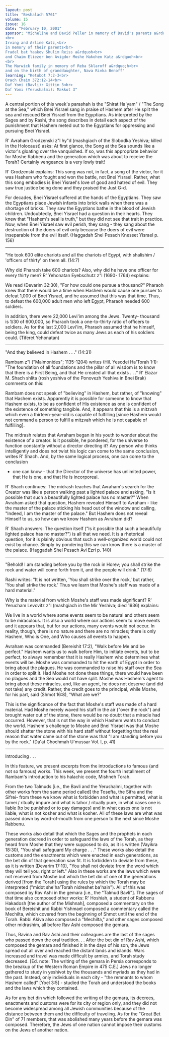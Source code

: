 ```yaml
---
layout: post
title: "Beshalach 5761"
volume: 15
issue: 16
date: "February 10, 2001"
sponsor: "Micheline and David Peller in memory of David's parents a&rdquo;h<br>
<br>
Irving and Arline Katz,<br>
in memory of their parents<br>
Fradel bat Yaakov Shulim Reiss a&rdquoh<br>
and Chaim Eliezer ben Avigdor Moshe Hakohen Katz a&rdquoh<br>
<br>
The Marwick family in memory of Reba Sklaroff a&rdquo;h<br>
and on the birth of granddaughter, Nava Rivka Benoff"
learning: "Ketubot 7:2-3<br>
Orach Chaim 372:12-14<br>
Daf Yomi (Bavli): Gittin 3<br>
Daf Yomi (Yerushalmi): Makkot 3"
---
```


A central portion of this week's parashah is the "Shirat
Ha'yam" / "The Song at the Sea," which Bnei Yisrael sang in
praise of Hashem after He split the sea and rescued Bnei Yisrael
from the Egyptians.  As interpreted by the Sages and by Rashi,
the song describes in detail each aspect of the punishment that
Hashem meted out to the Egyptians for oppressing and pursuing
Bnei Yisrael.

R' Avraham Grodzenski z"l hy"d (mashgiach of the Slobodka
Yeshiva; killed in the Holocaust) asks: At first glance, the Song
at the Sea sounds like a victor's gloating over the vanquished.
If so, was this appropriate behavior for Moshe Rabbenu and the
generation which was about to receive the Torah?  Certainly
vengeance is a very lowly trait!

R' Grodzenski explains: This song was not, in fact, a song of
the victor, for it was Hashem who fought and won the battle, not
Bnei Yisrael.  Rather, what this song embodies is Bnei Yisrael's
love of good and hatred of evil.  They saw true justice being
done and they praised the Just G-d.

For decades, Bnei Yisrael suffered at the hands of the
Egyptians.  They saw the Egyptians place Jewish infants into
brick walls when there was a shortage of bricks.  They saw the
Egyptians bathe in the blood of Jewish children.  Undoubtedly,
Bnei Yisrael had a question in their hearts.  They knew that
"Hashem's seal is truth," but they did not see that trait in
practice.  Now, when Bnei Yisrael saw evil perish, they sang -
they sang about the destruction of the doers of evil only because
the doers of evil were inseparable from the evil itself.
(Haggadah Shel Pesach Knesset Yisrael p. 156)

********

"He took 600 elite chariots and all the chariots of Egypt,
with shalishim / 'officers of thirty' on them all.  (14:7)

Why did Pharaoh take 600 chariots?  Also, why did he have one
officer for every thirty men?  R' Yehonatan Eyebschutz z"l (1690-
1764) explains:

We read (Devarim 32:30), "For how could one pursue a thousand?"
Pharaoh knew that there would be a time when Hashem would cause
one pursuer to defeat 1,000 of Bnei Yisrael, and he assumed that
this was that time.  Thus, to defeat the 600,000 adult men who
left Egypt, Pharaoh needed 600 soldiers.

In addition, there were 22,000 Levi'im among the Jews.  Twenty-
thousand is 1/30 of 600,000, so Pharaoh took a one-to-thirty
ratio of officers to soldiers.  As for the last 2,000 Levi'im,
Pharaoh assumed that he himself, being the king, could defeat
twice as many Jews as each of his soldiers could.
(Tiferet Yehonatan)

********

"And they believed in Hashem . . ."  (14:31)

Rambam z"l ("Maimonides"; 1135-1204) writes (Hil. Yesodei
Ha'Torah 1:1): "The foundation of all foundations and the pillar
of all wisdom is to know that there is a First Being, and that He
created all that exists . . ."  R' Elazar M. Shach shlita (rosh
yeshiva of the Ponovezh Yeshiva in Bnei Brak)  comments on this:

Rambam does not speak of "believing" in Hashem, but rather, of
"knowing" that Hashem exists.  Apparently it is possible for
someone to know that Hashem exists, to be as confident of His
existence as one is confident of the existence of something
tangible.  And, it appears that this is a mitzvah which even a
thirteen-year-old is capable of fulfilling [since Hashem would
not command a person to fulfill a mitzvah which he is not capable
of fulfilling].

The midrash relates that Avraham began in his youth to wonder
about the existence of a creator.  Is it possible, he pondered,
for the universe to function constantly without a director
directing it?  Any person who thinks intelligently and does not
twist his logic can come to the same conclusion, writes R' Shach.
And, by the same logical process, one can come to the conclusion
- one can know - that the Director of the universe has unlimited
power, that He is one, and that He is incorporeal.

R' Shach continues: The midrash teaches that Avraham's search
for the Creator was like a person walking past a lighted palace
and asking, "Is it possible that such a beautifully lighted
palace has no master?"  When Avraham asked that question, Hashem
revealed Himself to Avraham - like the master of the palace
sticking his head out of the window and calling, "Indeed, I am
the master of the palace."  But Hashem does not reveal Himself to
us, so how can we know Hashem as Avraham did?

R' Shach answers: The question itself ("Is it possible that
such a beautifully lighted palace has no master?") is all that we
need.  It is a rhetorical question, for it is plainly obvious
that such a well-organized world could not exist by chance.
Simply by pondering this we can know there is a master of the
palace.
(Haggadah Shel Pesach Avi Ezri p. 140)

********

"Behold!  I am standing before you by the rock in Horev; you
shall strike the rock and water will come forth from it, and
the people will drink."  (17:6)

Rashi writes: "It is not written, 'You shall strike over the
rock,' but rather, 'You shall strike the rock.'  Thus we learn
that Moshe's staff was made of a hard material."

Why is the material from which Moshe's staff was made
significant?  R' Yerucham Levovitz z"l (mashgiach in the Mir
Yeshiva; died 1936) explains:

We live in a world where some events seem to be natural and
others seem to be miraculous.  It is also a world where our
actions seem to move events and it appears that, but for our
actions, many events would not occur.  In reality, though, there
is no nature and there are no miracles; there is only Hashem, Who
is One, and Who causes all events to happen.

Avraham was commanded (Bereishit 17:2), "Walk before Me and be
perfect."  Hashem wants us to walk before Him, to initiate
events, but to be perfect, to always remember that it is really
Hashem who determines what events will be.  Moshe was commanded
to hit the earth of Egypt in order to bring about the plagues.
He was commanded to raise his staff over the Sea in order to
split it.  Had Moshe not done these things, there would have been
no plagues and the Sea would not have split.  Moshe was Hashem's
agent to bring about these miracles, and, like an agent, he does
not deserve (and did not take) any credit.  Rather, the credit
goes to the principal, while Moshe, for his part, said (Shmot
16:8), "What are we?"

This is the significance of the fact that Moshe's staff was
made of a hard material.  Had Moshe merely waved his staff in the
air ("over the rock") and brought water out of the stone, there
would be no doubt that a miracle had occurred.  However, that is
not the way in which Hashem wants to conduct the world.  Hashem's
challenge to Moshe and Bnei Yisrael was that Moshe should shatter
the stone with his hard staff without forgetting that the real
reason that water came out of the stone was that "I am standing
before you by the rock."
(Da'at Chochmah U'mussar Vol. I, p. 41)

********

Introducing . . .

In this feature, we present excerpts from the introductions
to famous (and not so famous) works.  This week, we present
the fourth installment of Rambam's introduction to his
halachic code, Mishneh Torah.

From the two Talmuds [i.e., the Bavli and the Yerushalmi,
together with other works from the same period called] the
Tosefta, the Sifra and the Sifrei- from these we know what is
forbidden and what is permitted, what is tamei / ritually impure
and what is tahor / ritually pure, in what cases one is liable
[to be punished or to pay damages] and in what cases one is not
liable, what is not kosher and what is kosher.  All of these laws
are what was passed down by word-of-mouth from one person to the
next since Moshe Rabbenu.

These works also detail that which the Sages and the prophets
in each generation decreed in order to safeguard the laws of the
Torah, as they heard from Moshe that they were supposed to do, as
it is written (Vayikra 18:30), "You shall safeguard My charge . .
."  These works also detail the customs and the enactments which
were enacted in each generations, as the bet din of that
generation saw fit.  It is forbidden to deviate from these, as it
is written (Devarim 17:10), "You shall not deviate from the word
which they will tell you, right or left."  Also in these works
are the laws which were not received from Moshe but which the bet
din of one of the generations derived [from the Torah] using the
rules by which the Torah may be interpreted ("midot she'ha'Torah
nidreshet ba'hain").  All of this was composed by Rav Ashi in the
gemara [i.e., the "Talmud Bavli"].  The sages of that time also
composed other works: R' Hoshiah, a student of Rabbenu Hakadosh
[the author of the Mishnah], composed a commentary on the book of
Bereishit and Rabbi Yishmael composed a commentary called the
Mechilta, which covered from the beginning of Shmot until the end
of the Torah.  Rabbi Akiva also composed a "Mechilta," and other
sages composed other midrashim, all before Rav Ashi composed the
gemara.

Thus, Ravina and Rav Ashi and their colleagues are the last of
the sages who passed down the oral tradition. . .   After the bet
din of Rav Ashi, which composed the gemara and finished it in the
days of his son, the Jews spread out all over and reached the
distant lands and islands.  Wars increased and travel was made
difficult by armies, and Torah study decreased.  [Ed. note: The
writing of the gemara in Persia corresponds to the breakup of the
Western Roman Empire in 475 C.E.] Jews no longer gathered to
study in yeshivot by the thousands and myriads as they had in the
past.  Instead, only individuals in each city - "the remnants to
whom Hashem called" [Yoel 3:5] - studied the Torah and understood
the books and the laws which they contained.

As for any bet din which followed the writing of the gemara,
its decrees, enactments and customs were for its city or region
only, and they did not become widespread among all Jewish
communities because of the distance between them and the
difficulty of traveling.  As for the "Great Bet Din" of 71
members, that was abolished many years before the gemara was
composed.  Therefore, the Jews of one nation cannot impose their
customs on the Jews of another nation.

